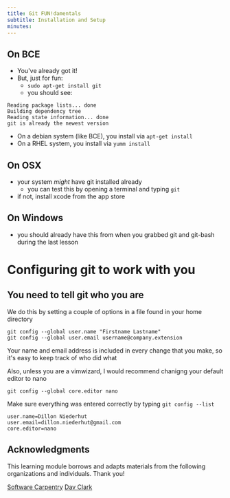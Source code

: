 ```yaml
---
title: Git FUN!damentals
subtitle: Installation and Setup
minutes:
---
```


## On BCE

* You've already got it!
* But, just for fun:
  * `sudo apt-get install git`
  * you should see:

~~~{.output}
Reading package lists... done
Building dependency tree
Reading state information... done
git is already the newest version
~~~

* On a debian system (like BCE), you install via `apt-get install`
* On a RHEL system, you install via `yumm install`

## On OSX

* your system *might* have git installed already
  * you can test this by opening a terminal and typing `git`
* if not, install xcode from the app store

## On Windows

* you should already have this from when you grabbed git and git-bash during the last lesson

# Configuring git to work with you

## You need to tell git who you are

We do this by setting a couple of options in a file found in your home directory

~~~{.input}
git config --global user.name "Firstname Lastname"
git config --global user.email username@company.extension
~~~

Your name and email address is included in every change that you make, so it's easy to keep track of who did what

Also, unless you are a vimwizard, I would recommend chanigng your default editor to nano

~~~{.input}
git config --global core.editor nano
~~~

Make sure everything was entered correctly by typing `git config --list`

~~~{.output}
user.name=Dillon Niederhut
user.email=dillon.niederhut@gmail.com
core.editor=nano
~~~

## Acknowledgments

This learning module borrows and adapts materials from the following organizations and individuals. Thank you!

[Software Carpentry](https://github.com/swcarpentry/git-novice)
[Dav Clark](https://github.com/davclark/git-fundamentals)
